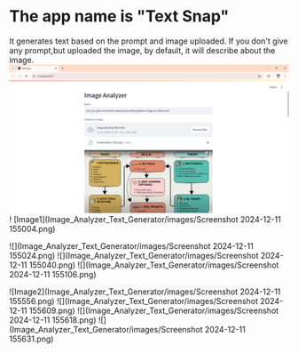 # The app name is "Text Snap"
It generates text based on the prompt and image uploaded.
If you don't give any prompt,but uploaded the image, by default, it will describe about the image.
![An example image](images/1.jpg)
! [Image1](Image_Analyzer_Text_Generator/images/Screenshot 2024-12-11 155004.png)

![](Image_Analyzer_Text_Generator/images/Screenshot 2024-12-11 155024.png)
![](Image_Analyzer_Text_Generator/images/Screenshot 2024-12-11 155040.png)
![](Image_Analyzer_Text_Generator/images/Screenshot 2024-12-11 155106.png)

![Image2](Image_Analyzer_Text_Generator/images/Screenshot 2024-12-11 155556.png)
![](Image_Analyzer_Text_Generator/images/Screenshot 2024-12-11 155609.png)
![](Image_Analyzer_Text_Generator/images/Screenshot 2024-12-11 155618.png)
![](Image_Analyzer_Text_Generator/images/Screenshot 2024-12-11 155631.png)
